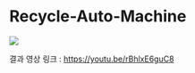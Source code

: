 # Recycle-Auto-Machine

<img src="recycle robot/분리수거 로봇 구조도.PNG">

결과 영상 링크 : https://youtu.be/rBhlxE6guC8
